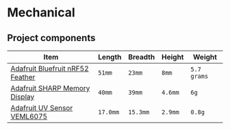 # Mechanical

## Project components

| Item | Length | Breadth | Height | Weight |
| ------ | ------ | ------ | ------ | ------ |
| [Adafruit Bluefruit nRF52 Feather](https://www.adafruit.com/product/3406) | `51mm` | `23mm` | `8mm` | `5.7 grams`
| [Adafruit SHARP Memory Display](https://www.adafruit.com/product/3502) | `40mm` | `39mm` | `4.6mm` | `6g`
| [Adafruit UV Sensor VEML6075](https://www.adafruit.com/product/3964) | `17.0mm` | `15.3mm` | `2.9mm` | `0.8g`
